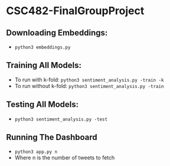 # CSC482-FinalGroupProject

## Downloading Embeddings: 
- `python3 embeddings.py`

## Training All Models: 
- To run with k-fold: 
`python3 sentiment_analysis.py -train -k`
- To run without k-fold: 
`python3 sentiment_analysis.py -train`

## Testing All Models: 
- `python3 sentiment_analysis.py -test`

## Running The Dashboard
- `python3 app.py n`
- Where n is the number of tweets to fetch
